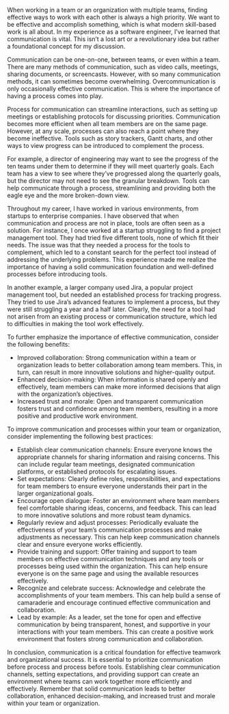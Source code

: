 When working in a team or an organization with multiple teams, finding effective
ways to work with each other is always a high priority. We want to be effective
and accomplish something, which is what modern skill-based work is all about. In
my experience as a software engineer, I’ve learned that communication is vital.
This isn’t a lost art or a revolutionary idea but rather a foundational concept
for my discussion.

Communication can be one-on-one, between teams, or even within a team. There are
many methods of communication, such as video calls, meetings, sharing documents,
or screencasts. However, with so many communication methods, it can sometimes
become overwhelming. Overcommunication is only occasionally effective
communication. This is where the importance of having a process comes into play.

Process for communication can streamline interactions, such as setting up
meetings or establishing protocols for discussing priorities. Communication
becomes more efficient when all team members are on the same page. However, at
any scale, processes can also reach a point where they become ineffective. Tools
such as story trackers, Gantt charts, and other ways to view progress can be
introduced to complement the process.

For example, a director of engineering may want to see the progress of the ten
teams under them to determine if they will meet quarterly goals. Each team has a
view to see where they’ve progressed along the quarterly goals, but the director
may not need to see the granular breakdown. Tools can help communicate through a
process, streamlining and providing both the eagle eye and the more broken-down
view.

Throughout my career, I have worked in various environments, from startups to
enterprise companies. I have observed that when communication and process are
not in place, tools are often seen as a solution. For instance, I once worked at
a startup struggling to find a project management tool. They had tried five
different tools, none of which fit their needs. The issue was that they needed a
process for the tools to complement, which led to a constant search for the
perfect tool instead of addressing the underlying problems. This experience made
me realize the importance of having a solid communication foundation and
well-defined processes before introducing tools.

In another example, a larger company used Jira, a popular project management
tool, but needed an established process for tracking progress. They tried to use
Jira’s advanced features to implement a process, but they were still struggling
a year and a half later. Clearly, the need for a tool had not arisen from an
existing process or communication structure, which led to difficulties in making
the tool work effectively.

To further emphasize the importance of effective communication, consider the
following benefits:

- Improved collaboration: Strong communication within a team or organization
  leads to better collaboration among team members. This, in turn, can result in
  more innovative solutions and higher-quality output.
- Enhanced decision-making: When information is shared openly and effectively,
  team members can make more informed decisions that align with the
  organization’s objectives.
- Increased trust and morale: Open and transparent communication fosters trust
  and confidence among team members, resulting in a more positive and productive
  work environment.

To improve communication and processes within your team or organization,
consider implementing the following best practices:

- Establish clear communication channels: Ensure everyone knows the appropriate
  channels for sharing information and raising concerns. This can include
  regular team meetings, designated communication platforms, or established
  protocols for escalating issues.
- Set expectations: Clearly define roles, responsibilities, and expectations for
  team members to ensure everyone understands their part in the larger
  organizational goals.
- Encourage open dialogue: Foster an environment where team members feel
  comfortable sharing ideas, concerns, and feedback. This can lead to more
  innovative solutions and more robust team dynamics.
- Regularly review and adjust processes: Periodically evaluate the effectiveness
  of your team’s communication processes and make adjustments as necessary. This
  can help keep communication channels clear and ensure everyone works
  efficiently.
- Provide training and support: Offer training and support to team members on
  effective communication techniques and any tools or processes being used
  within the organization. This can help ensure everyone is on the same page and
  using the available resources effectively.
- Recognize and celebrate success: Acknowledge and celebrate the accomplishments
  of your team members. This can help build a sense of camaraderie and encourage
  continued effective communication and collaboration.
- Lead by example: As a leader, set the tone for open and effective
  communication by being transparent, honest, and supportive in your
  interactions with your team members. This can create a positive work
  environment that fosters strong communication and collaboration.

In conclusion, communication is a critical foundation for effective teamwork and
organizational success. It is essential to prioritize communication before
process and process before tools. Establishing clear communication channels,
setting expectations, and providing support can create an environment where
teams can work together more efficiently and effectively. Remember that solid
communication leads to better collaboration, enhanced decision-making, and
increased trust and morale within your team or organization.
